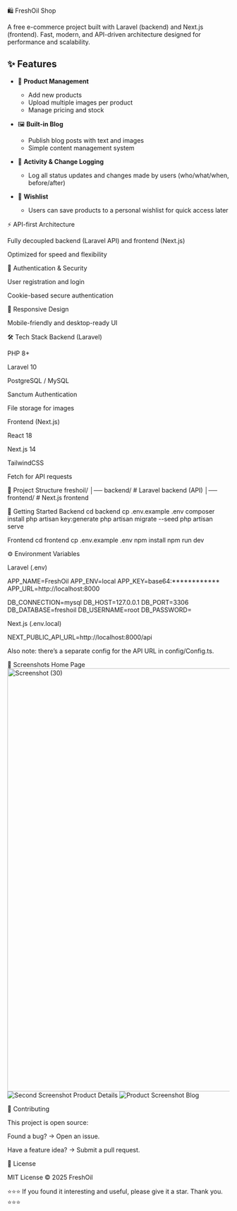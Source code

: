 🛍️ FreshOil Shop

A free e-commerce project built with Laravel (backend) and Next.js (frontend).
Fast, modern, and API-driven architecture designed for performance and scalability.

## ✨ Features

- 🛒 **Product Management**
  - Add new products
  - Upload multiple images per product
  - Manage pricing and stock

- 🖼️ **Built-in Blog**
  - Publish blog posts with text and images
  - Simple content management system

- 🧾 **Activity & Change Logging**
  - Log all status updates and changes made by users (who/what/when, before/after)

- 💖 **Wishlist**
  - Users can save products to a personal wishlist for quick access later


⚡ API-first Architecture

Fully decoupled backend (Laravel API) and frontend (Next.js)

Optimized for speed and flexibility

🔐 Authentication & Security

User registration and login

Cookie-based secure authentication

📱 Responsive Design

Mobile-friendly and desktop-ready UI

🛠️ Tech Stack
Backend (Laravel)

PHP 8+

Laravel 10

PostgreSQL / MySQL

Sanctum Authentication

File storage for images

Frontend (Next.js)

React 18

Next.js 14

TailwindCSS

Fetch for API requests

📂 Project Structure
freshoil/
│── backend/   # Laravel backend (API)
│── frontend/  # Next.js frontend

🚀 Getting Started
Backend
cd backend
cp .env.example .env
composer install
php artisan key:generate
php artisan migrate --seed
php artisan serve

Frontend
cd frontend
cp .env.example .env
npm install
npm run dev

⚙️ Environment Variables

Laravel (.env)

APP_NAME=FreshOil
APP_ENV=local
APP_KEY=base64:************
APP_URL=http://localhost:8000

DB_CONNECTION=mysql
DB_HOST=127.0.0.1
DB_PORT=3306
DB_DATABASE=freshoil
DB_USERNAME=root
DB_PASSWORD=


Next.js (.env.local)

NEXT_PUBLIC_API_URL=http://localhost:8000/api


Also note: there’s a separate config for the API URL in config/Config.ts.




📸 Screenshots
Home Page
<img width="1748" height="958" alt="Screenshot (30)" src="https://github.com/user-attachments/assets/6095011a-8696-4d6e-a064-9cdefa4c89c2" /> <img alt="Second Screenshot" src="https://github.com/user-attachments/assets/f0f5277a-267a-405d-bd1c-b372a9be5deb" />
Product Details
<img alt="Product Screenshot" src="https://github.com/user-attachments/assets/cc2480d8-0847-4334-9d96-27bcfb8317ba" />
Blog

🤝 Contributing

This project is open source:

Found a bug? → Open an issue.

Have a feature idea? → Submit a pull request.

📜 License

MIT License © 2025 FreshOil

⭐⭐⭐ If you found it interesting and useful, please give it a star. Thank you. ⭐⭐⭐
